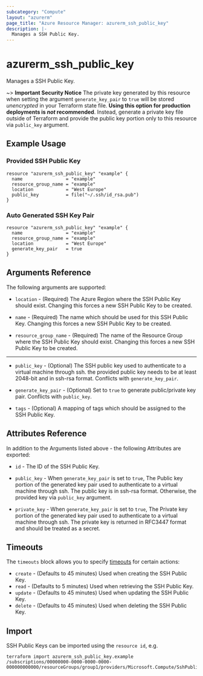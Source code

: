 ```yaml
---
subcategory: "Compute"
layout: "azurerm"
page_title: "Azure Resource Manager: azurerm_ssh_public_key"
description: |-
  Manages a SSH Public Key.
---
```


# azurerm_ssh_public_key

Manages a SSH Public Key.

~> **Important Security Notice** The private key generated by this resource when setting the argument `generate_key_pair` to `true` will
be stored *unencrypted* in your Terraform state file. **Using this option
for production deployments is *not* recommended**. Instead, generate
a private key file outside of Terraform and provide the public key portion only to this resource via `public_key` argument.

## Example Usage

### Provided SSH Public Key

```hcl
resource "azurerm_ssh_public_key" "example" {
  name                = "example"
  resource_group_name = "example"
  location            = "West Europe"
  public_key          = file("~/.ssh/id_rsa.pub")
}
```

### Auto Generated SSH Key Pair

```hcl
resource "azurerm_ssh_public_key" "example" {
  name                = "example"
  resource_group_name = "example"
  location            = "West Europe"
  generate_key_pair   = true
}
```

## Arguments Reference

The following arguments are supported:

* `location` - (Required) The Azure Region where the SSH Public Key should exist. Changing this forces a new SSH Public Key to be created.

* `name` - (Required) The name which should be used for this SSH Public Key. Changing this forces a new SSH Public Key to be created.

* `resource_group_name` - (Required) The name of the Resource Group where the SSH Public Key should exist. Changing this forces a new SSH Public Key to be created.

---

* `public_key` - (Optional) The SSH public key used to authenticate to a virtual machine through ssh. the provided public key needs to be at least 2048-bit and in ssh-rsa format. Conflicts with `generate_key_pair`.

* `generate_key_pair` - (Optional) Set to `true` to generate public/private key pair. Conflicts with `public_key`.

* `tags` - (Optional) A mapping of tags which should be assigned to the SSH Public Key.

## Attributes Reference

In addition to the Arguments listed above - the following Attributes are exported:

* `id` - The ID of the SSH Public Key.

* `public_key` - When `generate_key_pair` is set to `true`, The Public key portion of the generated key pair used to authenticate to a virtual machine through ssh. The public key is in ssh-rsa format. Otherwise, the provided key via `public_key` argument.

* `private_key` - When `generate_key_pair` is set to `true`, The Private key portion of the generated key pair used to authenticate to a virtual machine through ssh. The private key is returned in RFC3447 format and should be treated as a secret.

## Timeouts

The `timeouts` block allows you to specify [timeouts](https://www.terraform.io/docs/configuration/resources.html#timeouts) for certain actions:

* `create` - (Defaults to 45 minutes) Used when creating the SSH Public Key.
* `read` - (Defaults to 5 minutes) Used when retrieving the SSH Public Key.
* `update` - (Defaults to 45 minutes) Used when updating the SSH Public Key.
* `delete` - (Defaults to 45 minutes) Used when deleting the SSH Public Key.

## Import

SSH Public Keys can be imported using the `resource id`, e.g.

```shell
terraform import azurerm_ssh_public_key.example /subscriptions/00000000-0000-0000-0000-000000000000/resourceGroups/group1/providers/Microsoft.Compute/SshPublicKeys/mySshPublicKeyName1
```
